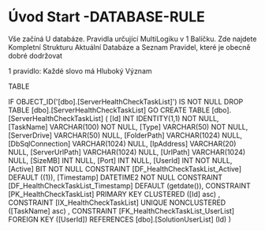 ﻿# Úvod   Start -DATABASE-RULE  

Vše začíná U databáze. 
Pravidla určující MultiLogiku v 1 Balíčku.
Zde najdete Kompletní Strukturu Aktuální Databáze
a Seznam Pravidel, které je obecně dobré dodržovat

1 pravidlo: Každé slovo má Hluboký Význam

TABLE


 IF OBJECT_ID('[dbo].[ServerHealthCheckTaskList]') IS NOT NULL 
 DROP TABLE [dbo].[ServerHealthCheckTaskList] 
 GO
 CREATE TABLE [dbo].[ServerHealthCheckTaskList] ( 
 [Id]               INT              IDENTITY(1,1)          NOT NULL,
 [TaskName]         VARCHAR(100)                            NOT NULL,
 [Type]             VARCHAR(50)                             NOT NULL,
 [ServerDrive]      VARCHAR(50)                                 NULL,
 [FolderPath]       VARCHAR(1024)                               NULL,
 [DbSqlConnection]  VARCHAR(1024)                               NULL,
 [IpAddress]        VARCHAR(20)                                 NULL,
 [ServerUrlPath]    VARCHAR(1024)                               NULL,
 [UrlPath]          VARCHAR(1024)                               NULL,
 [SizeMB]           INT                                         NULL,
 [Port]             INT                                         NULL,
 [UserId]           INT                                     NOT NULL,
 [Active]           BIT                                     NOT NULL  CONSTRAINT [DF_HealthCheckTaskList_Active] DEFAULT ((1)),
 [Timestamp]        DATETIME2                               NOT NULL  CONSTRAINT [DF_HealthCheckTaskList_Timestamp] DEFAULT (getdate()),
 CONSTRAINT   [PK_HealthCheckTaskList]  PRIMARY KEY CLUSTERED    ([Id] asc) ,
 CONSTRAINT   [IX_HealthCheckTaskList]  UNIQUE      NONCLUSTERED ([TaskName] asc) ,
 CONSTRAINT [FK_HealthCheckTaskList_UserList] FOREIGN KEY ([UserId]) REFERENCES [dbo].[SolutionUserList] (Id) )
 
 